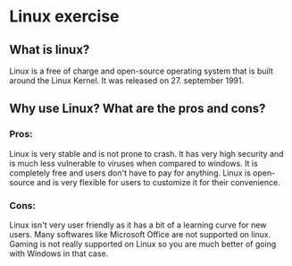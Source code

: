 # Linux exercise

## What is linux?
Linux is a free of charge and open-source operating system that is built around the Linux Kernel. It was released on 27. september 1991.

## Why use Linux? What are the pros and cons?
### Pros: 
Linux is very stable and is not prone to crash. It has very high security and is much less vulnerable to viruses when compared to windows. It is completely free and users don't have to pay for anything. Linux is open-source and is very flexible for users to customize it for their convenience.

### Cons:
 Linux isn't very user friendly as it has a bit of a learning curve for new users. Many softwares like Microsoft Office are not supported on linux. Gaming is not really supported on Linux so you are much better of going with Windows in that case.